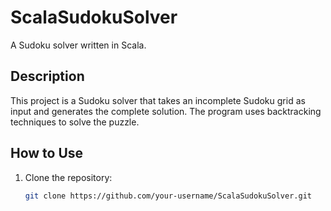 # ScalaSudokuSolver

A Sudoku solver written in Scala.

## Description

This project is a Sudoku solver that takes an incomplete Sudoku grid as input and generates the complete solution. The program uses backtracking techniques to solve the puzzle.

## How to Use

1. Clone the repository:
   ```bash
   git clone https://github.com/your-username/ScalaSudokuSolver.git
